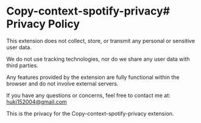 # Copy-context-spotify-privacy# Privacy Policy

This extension does not collect, store, or transmit any personal or sensitive user data.

We do not use tracking technologies, nor do we share any user data with third parties.

Any features provided by the extension are fully functional within the browser and do not involve external servers.

If you have any questions or concerns, feel free to contact me at: huki152004@gmail.com

This is the privacy for the Copy-context-spotify-privacy extension.
